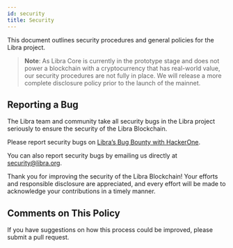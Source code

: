 ```yaml
---
id: security
title: Security
---
```


This document outlines security procedures and general policies for the Libra project.

> **Note**: As Libra Core is currently in the prototype stage and does not power a blockchain with a cryptocurrency that has real-world value, our security procedures are not fully in place. We will release a more complete disclosure policy prior to the launch of the mainnet.

## Reporting a Bug

The Libra team and community take all security bugs in the Libra project
seriously to ensure the security of the Libra Blockchain.


Please report security bugs on [Libra’s Bug Bounty with HackerOne](https://hackerone.com/libra).

You can also report security bugs by emailing us directly at [security@libra.org](mailto:security@libra.org).

Thank you for improving the security of the Libra Blockchain! Your efforts and responsible disclosure are appreciated, and every effort will be made to acknowledge your contributions in a timely manner.

## Comments on This Policy

If you have suggestions on how this process could be improved, please submit a pull request.
